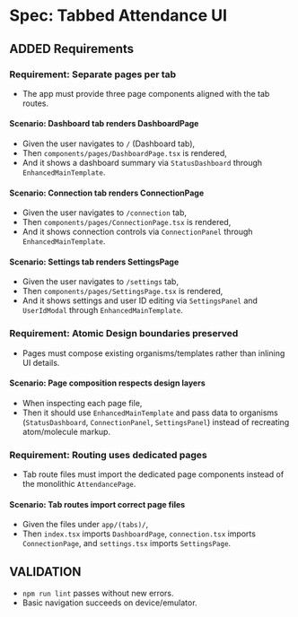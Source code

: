 # Spec: Tabbed Attendance UI

## ADDED Requirements

### Requirement: Separate pages per tab

- The app must provide three page components aligned with the tab routes.

#### Scenario: Dashboard tab renders DashboardPage

- Given the user navigates to `/` (Dashboard tab),
- Then `components/pages/DashboardPage.tsx` is rendered,
- And it shows a dashboard summary via `StatusDashboard` through `EnhancedMainTemplate`.

#### Scenario: Connection tab renders ConnectionPage

- Given the user navigates to `/connection` tab,
- Then `components/pages/ConnectionPage.tsx` is rendered,
- And it shows connection controls via `ConnectionPanel` through `EnhancedMainTemplate`.

#### Scenario: Settings tab renders SettingsPage

- Given the user navigates to `/settings` tab,
- Then `components/pages/SettingsPage.tsx` is rendered,
- And it shows settings and user ID editing via `SettingsPanel` and `UserIdModal` through `EnhancedMainTemplate`.

### Requirement: Atomic Design boundaries preserved

- Pages must compose existing organisms/templates rather than inlining UI details.

#### Scenario: Page composition respects design layers

- When inspecting each page file,
- Then it should use `EnhancedMainTemplate` and pass data to organisms (`StatusDashboard`, `ConnectionPanel`, `SettingsPanel`) instead of recreating atom/molecule markup.

### Requirement: Routing uses dedicated pages

- Tab route files must import the dedicated page components instead of the monolithic `AttendancePage`.

#### Scenario: Tab routes import correct page files

- Given the files under `app/(tabs)/`,
- Then `index.tsx` imports `DashboardPage`, `connection.tsx` imports `ConnectionPage`, and `settings.tsx` imports `SettingsPage`.

## VALIDATION

- `npm run lint` passes without new errors.
- Basic navigation succeeds on device/emulator.
